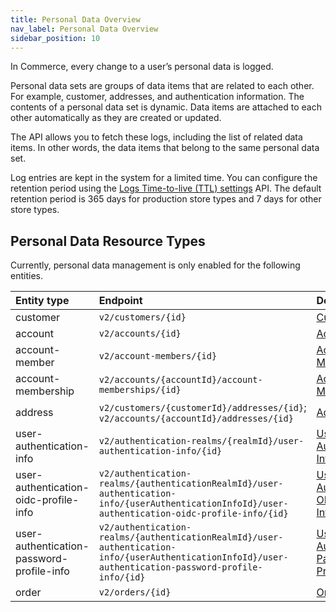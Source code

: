 ```yaml
---
title: Personal Data Overview
nav_label: Personal Data Overview
sidebar_position: 10
---
```


In Commerce, every change to a user’s personal data is logged.

Personal data sets are groups of data items that are related to each other. For example, customer, addresses, and authentication information. The contents of a personal data set is dynamic. Data items are attached to each other automatically as they are created or updated.

The API allows you to fetch these logs, including the list of related data items. In other words, the data items that belong to the same personal data set.

Log entries are kept in the system for a limited time. You can configure the retention period using the [Logs Time-to-live (TTL) settings](/docs/commerce-cloud/personal-data/logs-ttl-settings/logs-ttl-settings-overview) API. The default retention period is 365 days for production store types and 7 days for other store types.

## Personal Data Resource Types

Currently, personal data management is only enabled for the following entities.

| Entity type | Endpoint | Documentation |
| :-- | :-- | :-- |
| customer | `v2/customers/{id}` |[Customers](/docs/customer-management/customer-managment-api/customer-management-api-overview) |
| account | `v2/accounts/{id}` |[Accounts](/docs/commerce-cloud/accounts/using-account-management-api/account-management-api-overview) |
| account-member | `v2/account-members/{id}` |[Account Members](/docs/commerce-cloud/accounts/using-account-members-api/overview) |
| account-membership | `v2/accounts/{accountId}/account-memberships/{id}`|[Account Memberships](/docs/commerce-cloud/accounts/using-account-membership-api/overview) |
| address | `v2/customers/{customerId}/addresses/{id}`; `v2/accounts/{accountId}/addresses/{id}`|[Addresses](/docs/commerce-cloud/addresses/about-addresses-api) |
| user-authentication-info | `v2/authentication-realms/{realmId}/user-authentication-info/{id}` |[User Authentication Info](/guides/Getting%20Started/authentication/single-sign-on/user-authentication-info-api/overview) |
| user-authentication-oidc-profile-info | `v2/authentication-realms/{authenticationRealmId}/user-authentication-info/{userAuthenticationInfoId}/user-authentication-oidc-profile-info/{id}`|[User Authentication OIDC Profile Info](/guides/Getting%20Started/authentication/single-sign-on/user-authentication-openid-connect-profile-api/openid-connect-profile-overview) |
| user-authentication-password-profile-info | `v2/authentication-realms/{authenticationRealmId}/user-authentication-info/{userAuthenticationInfoId}/user-authentication-password-profile-info/{id}`|[User Authentication Password Profile Info](/guides/Getting%20Started/authentication/single-sign-on/user-authentication-password-profiles-api/password-profile-overview) |
| order | `v2/orders/{id}`|[Orders](/docs/commerce-cloud/orders/orders-api/orders-api-overview) |

